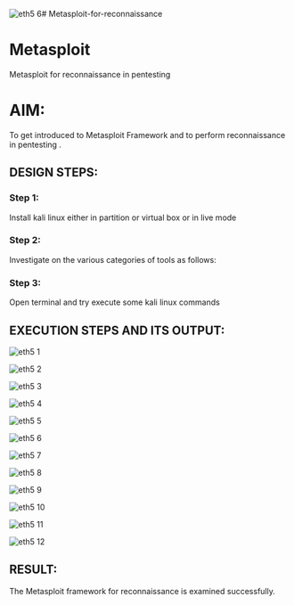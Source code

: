 ![eth5 6](https://github.com/Gayathriraj18/Metasploit-for-reconnaissance/assets/94154854/31c0323d-c727-4fcd-96ab-526dd12ea825)# Metasploit-for-reconnaissance
# Metasploit
Metasploit for reconnaissance in pentesting

# AIM:

To get introduced to Metasploit Framework and to  perform reconnaissance  in pentesting .

## DESIGN STEPS:

### Step 1:

Install kali linux either in partition or virtual box or in live mode

### Step 2:

Investigate on the various categories of tools as follows:

### Step 3:

Open terminal and try execute some kali linux commands

## EXECUTION STEPS AND ITS OUTPUT:

![eth5 1](https://github.com/Gayathriraj18/Metasploit-for-reconnaissance/assets/94154854/cd00647d-c6a0-4f6c-b60e-de9cc336c246)

![eth5 2](https://github.com/Gayathriraj18/Metasploit-for-reconnaissance/assets/94154854/c47ad7cd-6d99-410a-85e6-84f3f5987546)

![eth5 3](https://github.com/Gayathriraj18/Metasploit-for-reconnaissance/assets/94154854/d96ecc72-61dd-4f85-badd-b3213e4773fb)

![eth5 4](https://github.com/Gayathriraj18/Metasploit-for-reconnaissance/assets/94154854/04a0ba63-9739-40b2-a22f-a697423ef5ea)

![eth5 5](https://github.com/Gayathriraj18/Metasploit-for-reconnaissance/assets/94154854/57e9ccc0-0369-4c91-a03d-11169a5d5d37)

![eth5 6](https://github.com/Gayathriraj18/Metasploit-for-reconnaissance/assets/94154854/c68fbf62-3410-407b-a852-1b3b35e22034)

![eth5 7](https://github.com/Gayathriraj18/Metasploit-for-reconnaissance/assets/94154854/0c4f6ccc-191e-443d-951c-0486bde180cc)

![eth5 8](https://github.com/Gayathriraj18/Metasploit-for-reconnaissance/assets/94154854/e3d12161-2102-458e-95ca-dc311a39c710)

![eth5 9](https://github.com/Gayathriraj18/Metasploit-for-reconnaissance/assets/94154854/2d6badf9-735d-4aa2-a00c-f709a5e4d3a8)

![eth5 10](https://github.com/Gayathriraj18/Metasploit-for-reconnaissance/assets/94154854/3adf4da9-03b4-4677-a41f-46a09b25a421)

![eth5 11](https://github.com/Gayathriraj18/Metasploit-for-reconnaissance/assets/94154854/7fff17d6-97f1-4768-bcaf-8ba8118c9c30)

![eth5 12](https://github.com/Gayathriraj18/Metasploit-for-reconnaissance/assets/94154854/9e7cd489-387a-4944-a5ff-8a6a464299e9)


## RESULT:
The Metasploit framework for reconnaissance is  examined successfully.
